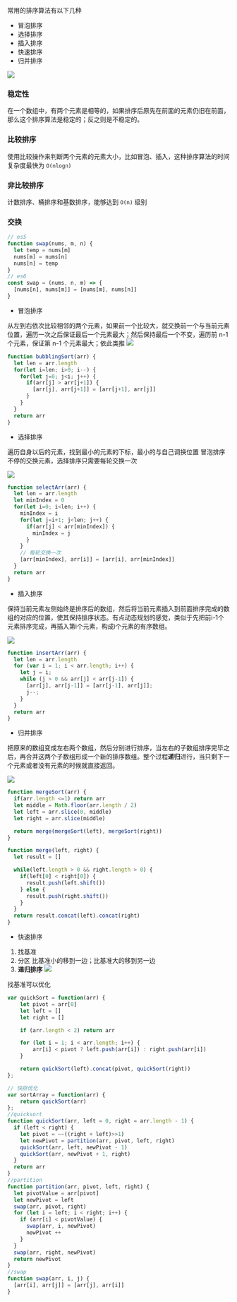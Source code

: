 常用的排序算法有以下几种
- 冒泡排序
- 选择排序
- 插入排序
- 快速排序
- 归并排序

![](../image/paixu.jpg)

### 稳定性
在一个数组中，有两个元素是相等的，如果排序后原先在前面的元素仍旧在前面，那么这个排序算法是稳定的；反之则是不稳定的。

### 比较排序
使用比较操作来判断两个元素的元素大小，比如冒泡、插入，这种排序算法的时间复杂度最快为 `O(nlogn)`

### 非比较排序
计数排序、桶排序和基数排序，能够达到 `O(n)` 级别

### 交换
```js
// es5
function swap(nums, m, n) {
  let temp = nums[m]
  nums[m] = nums[n]
  nums[n] = temp
}
// es6
const swap = (nums, n, m) => {
  [nums[n], nums[m]] = [nums[m], nums[n]]
}
```

- 冒泡排序

从左到右依次比较相邻的两个元素，如果前一个比较大，就交换前一个与当前元素位置，遍历一次之后保证最后一个元素最大；然后保持最后一个不变，遍历前 n-1 个元素，保证第 n-1 个元素最大；依此类推
![](../image/maopao.gif)

```js
function bubblingSort(arr) {
  let len = arr.length
  for(let i=len; i>0; i--) {
    for(let j=0; j<i; j++) {
      if(arr[j] > arr[j+1]) {
        [arr[j], arr[j+1]] = [arr[j+1], arr[j]]
      }
    }
  }
  return arr
}
```

- 选择排序

遍历自身以后的元素，找到最小的元素的下标，最小的与自己调换位置
冒泡排序不停的交换元素，选择排序只需要每轮交换一次

![](../image/xuanze.gif)

```js
function selectArr(arr) {
  let len = arr.length
  let minIndex = 0
  for(let i=0; i<len; i++) {
    minIndex = i
    for(let j=i+1; j<len; j++) {
      if(arr[j] < arr[minIndex]) {
        minIndex = j
      }
    }
    // 每轮交换一次
    [arr[minIndex], arr[i]] = [arr[i], arr[minIndex]]
  }
  return arr
}
```

- 插入排序

保持当前元素左侧始终是排序后的数组，然后将当前元素插入到前面排序完成的数组的对应的位置，使其保持排序状态。有点动态规划的感觉，类似于先把前i-1个元素排序完成，再插入第i个元素，构成i个元素的有序数组。

![](../image/charu.gif)

```js
function insertArr(arr) {
  let len = arr.length
  for (var i = 1; i < arr.length; i++) {
    let j = i;
    while (j > 0 && arr[j] < arr[j-1]) {
      [arr[j], arr[j-1]] = [arr[j-1], arr[j]];
      j--;
    }
  }
  return arr
}
```

- 归并排序

把原来的数组变成左右两个数组，然后分别进行排序，当左右的子数组排序完毕之后，再合并这两个子数组形成一个新的排序数组。整个过程**递归**进行，当只剩下一个元素或者没有元素的时候就直接返回。

![](../image/guibing.gif)

```js
function mergeSort(arr) {
  if(arr.length <=1) return arr
  let middle = Math.floor(arr.length / 2)
  let left = arr.slice(0, middle)
  let right = arr.slice(middle)

  return merge(mergeSort(left), mergeSort(right))
}

function merge(left, right) {
  let result = []

  while(left.length > 0 && right.length > 0) {
    if(left[0] < right[0]) {
      result.push(left.shift())
    } else {
      result.push(right.shift())
    }
  }
  return result.concat(left).concat(right)
}
```

- 快速排序

1. 找基准
2. 分区 比基准小的移到一边；比基准大的移到另一边
3. **递归排序**
![](../image/kuai.gif)

找基准可以优化
```js
var quickSort = function(arr) {
    let pivot = arr[0]
    let left = []
    let right = []

    if (arr.length < 2) return arr

    for (let i = 1; i < arr.length; i++) {
        arr[i] < pivot ? left.push(arr[i]) : right.push(arr[i])
    }

    return quickSort(left).concat(pivot, quickSort(right))  
};
```
```js
// 快排优化
var sortArray = function(arr) {
    return quickSort(arr)
};
//quicksort
function quickSort(arr, left = 0, right = arr.length - 1) {
  if (left < right) {
    let pivot = ~~((right + left)>>1)
    let newPivot = partition(arr, pivot, left, right)
    quickSort(arr, left, newPivot - 1)
    quickSort(arr, newPivot + 1, right)
  }
  return arr
}
//partition
function partition(arr, pivot, left, right) {
  let pivotValue = arr[pivot]
  let newPivot = left
  swap(arr, pivot, right)
  for (let i = left; i < right; i++) {
    if (arr[i] < pivotValue) {
      swap(arr, i, newPivot)
      newPivot ++
    }
  }
  swap(arr, right, newPivot)
  return newPivot
}
//swap
function swap(arr, i, j) {
  [arr[i], arr[j]] = [arr[j], arr[i]]
}
```